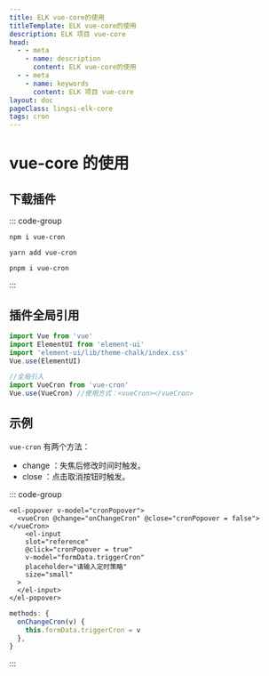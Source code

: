 ```yaml
---
title: ELK vue-core的使用
titleTemplate: ELK vue-core的使用
description: ELK 项目 vue-core
head:
  - - meta
    - name: description
      content: ELK vue-core的使用
  - - meta
    - name: keywords
      content: ELK 项目 vue-core
layout: doc
pageClass: lingsi-elk-core
tags: cron
---
```


# vue-core 的使用

## 下载插件

::: code-group

```shell [npm]
npm i vue-cron
```

```shell [yarn]
yarn add vue-cron
```

```shell [pnpm]
pnpm i vue-cron
```

:::

## 插件全局引用

```javascript
import Vue from 'vue'
import ElementUI from 'element-ui'
import 'element-ui/lib/theme-chalk/index.css'
Vue.use(ElementUI)

//全局引入
import VueCron from 'vue-cron'
Vue.use(VueCron) //使用方式：<vueCron></vueCron>
```

## 示例

`vue-cron` 有两个方法：

- change ：失焦后修改时间时触发。
- close ：点击取消按钮时触发。

::: code-group

```vue [HTML部分]
<el-popover v-model="cronPopover">
  <vueCron @change="onChangeCron" @close="cronPopover = false"></vueCron>
    <el-input
    slot="reference"
    @click="cronPopover = true"
    v-model="formData.triggerCron"
    placeholder="请输入定时策略"
    size="small"
  >
  </el-input>
</el-popover>
```

```javascript [JS部分]
methods: {
  onChangeCron(v) {
    this.formData.triggerCron = v
  },
}
```

:::
